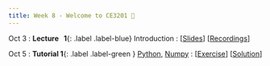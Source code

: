 ```yaml
---
title: Week 8 - Welcome to CE3201 👏
---
```


Oct 3
: **Lecture &nbsp; 1**{: .label .label-blue}  Introduction
  : [[Slides](https://luminus.nus.edu.sg)] [[Recordings](https://luminus.nus.edu.sg)]

Oct 5 
: **Tutorial 1**{: .label .label-green } [Python](https://xiaoganghe.github.io/python-climate-visuals/chapters/data-analytics/python.html), [Numpy](https://xiaoganghe.github.io/python-climate-visuals/chapters/data-analytics/numpy.html)
  : [[Exercise](https://xiaoganghe.github.io/python-climate-visuals/chapters/data-analytics/python-exercise.html)] [[Solution](https://xiaoganghe.github.io/python-climate-visuals/chapters/data-analytics/python-exercise.html)]
